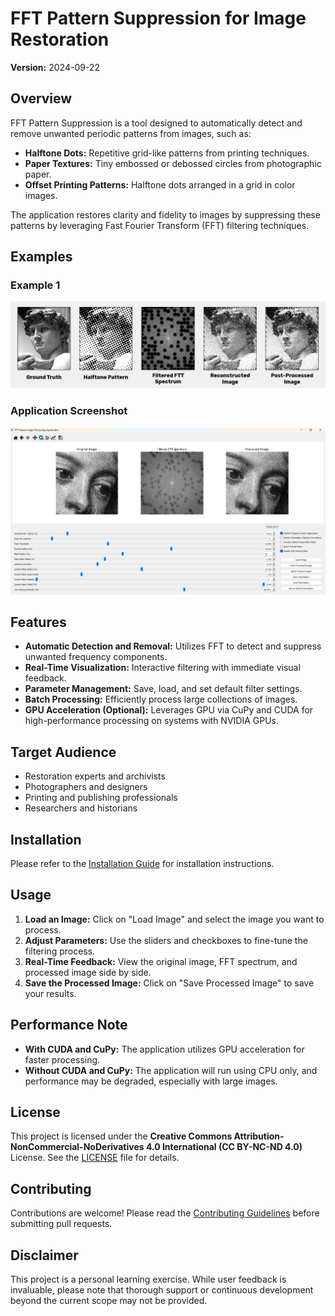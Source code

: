 # FFT Pattern Suppression for Image Restoration

**Version:** 2024-09-22

## Overview

FFT Pattern Suppression is a tool designed to automatically detect and remove unwanted periodic patterns from images, such as:

- **Halftone Dots:** Repetitive grid-like patterns from printing techniques.
- **Paper Textures:** Tiny embossed or debossed circles from photographic paper.
- **Offset Printing Patterns:** Halftone dots arranged in a grid in color images.

The application restores clarity and fidelity to images by suppressing these patterns by leveraging Fast Fourier Transform (FFT) filtering techniques.

## Examples

### Example 1
![Example 1 Composite](examples/Example_1_composite.png)

### Application Screenshot
![Mezzotint Pattern](examples/03_1c_screenshot_mezzotint_pattern_Saint_Agnes_crop_640px.png)

## Features

- **Automatic Detection and Removal:** Utilizes FFT to detect and suppress unwanted frequency components.
- **Real-Time Visualization:** Interactive filtering with immediate visual feedback.
- **Parameter Management:** Save, load, and set default filter settings.
- **Batch Processing:** Efficiently process large collections of images.
- **GPU Acceleration (Optional):** Leverages GPU via CuPy and CUDA for high-performance processing on systems with NVIDIA GPUs.

## Target Audience

- Restoration experts and archivists
- Photographers and designers
- Printing and publishing professionals
- Researchers and historians

## Installation

Please refer to the [Installation Guide](INSTALLATION.md) for installation instructions.

## Usage

1. **Load an Image:** Click on "Load Image" and select the image you want to process.
2. **Adjust Parameters:** Use the sliders and checkboxes to fine-tune the filtering process.
3. **Real-Time Feedback:** View the original image, FFT spectrum, and processed image side by side.
4. **Save the Processed Image:** Click on "Save Processed Image" to save your results.

## Performance Note

- **With CUDA and CuPy:** The application utilizes GPU acceleration for faster processing.
- **Without CUDA and CuPy:** The application will run using CPU only, and performance may be degraded, especially with large images.

## License

This project is licensed under the **Creative Commons Attribution-NonCommercial-NoDerivatives 4.0 International (CC BY-NC-ND 4.0)** License. See the [LICENSE](LICENSE) file for details.

## Contributing

Contributions are welcome! Please read the [Contributing Guidelines](CONTRIBUTING.md) before submitting pull requests.

## Disclaimer

This project is a personal learning exercise. While user feedback is invaluable, please note that thorough support or continuous development beyond the current scope may not be provided.